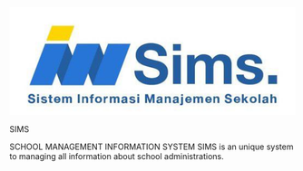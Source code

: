 
![alt tag](https://github.com/JAMBOODEV/SIMS/blob/master/public/img/SIMS.jpg)

SIMS

SCHOOL MANAGEMENT INFORMATION SYSTEM
SIMS is an unique system to managing all information about school administrations.
